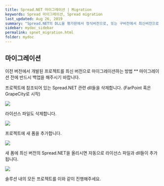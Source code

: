 ```yaml
---
title: Spread.NET 마이그레이션 | Migration
keywords: Spread 마이그레이션, Spread migration
last_updated: Aug 26, 2019
summary: "Spread.NET의 DLL을 평가판에서 정식버전으로, 또는 구버전에서 최신버전으로 마이그리이션 하는 방법을 설명합니다."
sidebar: mydoc_sidebar
permalink: spnet_migration.html
folder: mydoc
---
```


## 마이그레이션

이전 버전에서 개발된 프로젝트를 최신 버전으로 마이그레이션하는 방법
** 마이그레이션 전에 반드시 백업을 해주시기 바랍니다.

프로젝트에 참조되어 있는 Spread.NET 관련 dll들을 삭제합니다.
  (FarPoint 혹은 GrapeCity로 시작)

![](https://www.grapecity.co.kr/images/training/spread/tc-migration-1.png)

라이선스 파일도 삭제합니다.

![](https://www.grapecity.co.kr/images/training/spread/tc-migration-2.png)

프로젝트에 새 폼을 추가합니다.

![](https://www.grapecity.co.kr/images/training/spread/tc-migration-3.png)

새 폼에 최신 버전의 Spread.NET을 올리시면 자동으로 라이선스 파일과 dll들이 추가됩니다.

![](https://www.grapecity.co.kr/images/training/spread/tc-migration-4.png)

솔루션 내의 모든 프로젝트를 이와 같이 진행해주세요.